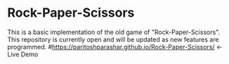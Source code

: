# Rock-Paper-Scissors
This is a basic implementation of the old game of "Rock-Paper-Scissors". This repository is currently open and will be updated as new features are programmed.
#https://paritoshparashar.github.io/Rock-Paper-Scissors/  <- Live Demo
